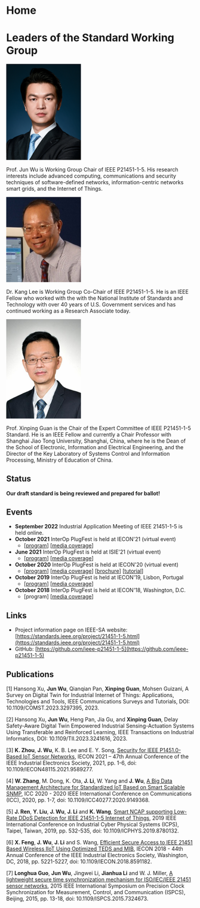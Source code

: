 # Home

# Leaders of the Standard Working Group

<img src="/image/jun-wu.png" alt="jun-wu.png" width="200">

Prof. Jun Wu is Working Group Chair of IEEE P21451-1-5. His research interests include advanced computing, communications and security techniques of software-defined networks, information-centric networks smart grids, and the Internet of Things.

<img src="/image/kang-lee.jpg" alt="kang-lee.jpg" width="200">

Dr. Kang Lee is Working Group Co-Chair of IEEE P21451-1-5. He is an IEEE Fellow who worked with the with the National Institute of Standards and Technology with over 40 years of U.S. Government services and has continued working as a Research Associate today.

<img src="/image/xinping-guan.jpg" alt="xinping-guan.jpg" width="200">

Prof. Xinping Guan is the Chair of the Expert Committee of IEEE P21451-1-5 Standard. He is an IEEE Fellow and currently a Chair Professor with Shanghai Jiao Tong University, Shanghai, China, where he is the Dean of the School of Electronic, Information and Electrical Engineering, and the Director of the Key Laboratory of Systems Control and Information Processing, Ministry of Education of China.

## Status

**Our draft standard is being reviewed and prepared for ballot!**

## Events

- **September 2022** Industrial Application Meeting of IEEE 21451-1-5 is held online.
- **October 2021** InterOp PlugFest is held at IECON'21 (virtual event)
    - [[program](https://ieeeiecon.org/wp-content/uploads/sites/293/InterOp_IES_IECON2021_Program_r3F.pdf)] [[media coverage](https://ieeexplore.ieee.org/document/9757000)]
- **June 2021** InterOp PlugFest is held at ISIE'21 (virtual event)
    - [[program](https://web.archive.org/web/20210801104533/https://www.isie2021.org/files/ISIE2021_InterOp.pdf?210616)] [[media coverage](https://ieeexplore.ieee.org/document/9662487)]
- **October 2020** InterOp PlugFest is held at IECON'20 (virtual event)
    - [[program](http://www.ieeeiciea.org/iecon2020/download/InterOp_IES_IECON2020_r7.pdf)] [[media coverage](https://ieeexplore.ieee.org/document/9387211)] [[brochure](http://www.ieeeiciea.org/iecon2020/proceeding/docs/INTEROP2020.pdf)] [[tutorial](/interop/2020/tutorial)]
- **October 2019** InterOp PlugFest is held at IECON'19, Lisbon, Portugal
    - [[program](https://web.archive.org/web/20200224051104/https://iecon2019.org/interop-standards-and-interoperability-plugfest/)] [[media coverage](https://ieeexplore.ieee.org/document/9044671)]
- **October 2018** InterOp PlugFest is held at IECON'18, Washington, D.C.
    - [program] [[media coverage](https://ieeexplore.ieee.org/document/8744343)]

## Links

- Project information page on IEEE-SA website: [https://standards.ieee.org/project/21451-1-5.html](https://standards.ieee.org/project/21451-1-5.html)
- GitHub: [https://github.com/ieee-p21451-1-5](https://github.com/ieee-p21451-1-5)

## Publications

[1] Hansong Xu, **Jun Wu**, Qianqian Pan, **Xinping Guan**, Mohsen Guizani, A Survey on Digital Twin for Industrial Internet of Things: Applications, Technologies and Tools,  IEEE Communications Surveys and Tutorials, DOI: 10.1109/COMST.2023.3297395, 2023.

[2] Hansong Xu, **Jun Wu**, Heng Pan, Jia Gu, and **Xinping Guan**, Delay Safety-Aware Digital Twin Empowered Industrial Sensing-Actuation Systems Using Transferable and Reinforced Learning, IEEE Transactions on Industrial Informatics, DOI: 10.1109/TII.2023.3241616, 2023.

[3] **K. Zhou**, **J. Wu**, K. B. Lee and E. Y. Song, [Security for IEEE P1451.0-Based IoT Sensor Networks](https://doi.org/10.1109/IECON48115.2021.9589277), IECON 2021 – 47th Annual Conference of the IEEE Industrial Electronics Society, 2021, pp. 1-6, doi: 10.1109/IECON48115.2021.9589277.

[4] **W. Zhang**, M. Dong, K. Ota, **J. Li**, W. Yang and **J. Wu**, [A Big Data Management Architecture for Standardized IoT Based on Smart Scalable SNMP](https://doi.org/10.1109/ICC40277.2020.9149368), ICC 2020 - 2020 IEEE International Conference on Communications (ICC), 2020, pp. 1-7, doi: 10.1109/ICC40277.2020.9149368.

[5] **J. Ren**, **Y. Liu**, **J. Wu**, **J. Li** and **K. Wang**, [Smart NCAP supporting Low-Rate DDoS Detection for IEEE 21451-1-5 Internet of Things](https://doi.org/10.1109/ICPHYS.2019.8780132), 2019 IEEE International Conference on Industrial Cyber Physical Systems (ICPS), Taipei, Taiwan, 2019, pp. 532-535, doi: 10.1109/ICPHYS.2019.8780132.

[6] **X. Feng**, **J. Wu**, **J. Li** and S. Wang, [Efficient Secure Access to IEEE 21451 Based Wireless IIoT Using Optimized TEDS and MIB](https://doi.org/10.1109/IECON.2018.8591182), IECON 2018 - 44th Annual Conference of the IEEE Industrial Electronics Society, Washington, DC, 2018, pp. 5221-5227, doi: 10.1109/IECON.2018.8591182.

[7] **Longhua Guo**, **Jun Wu**, Jingwei Li, **Jianhua Li** and W. J. Miller, [A lightweight secure time synchronization mechanism for ISO/IEC/IEEE 21451 sensor networks](https://doi.org/10.1109/ISPCS.2015.7324673), 2015 IEEE International Symposium on Precision Clock Synchronization for Measurement, Control, and Communication (ISPCS), Beijing, 2015, pp. 13-18, doi: 10.1109/ISPCS.2015.7324673.
